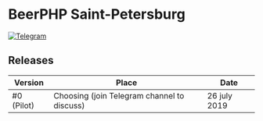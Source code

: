 # BeerPHP Saint-Petersburg

[![Telegram](https://img.shields.io/badge/telegram-join%20chat-blue.svg?style=flat)](https://t.me/beerphp_spb)

## Releases

| Version                    | Place                                                                   | Date              |
| -------------------------- | ----------------------------------------------------------------------- | ----------------- |
| #0 (Pilot)                 | Choosing (join Telegram channel to discuss)                             | 26 july 2019      |
